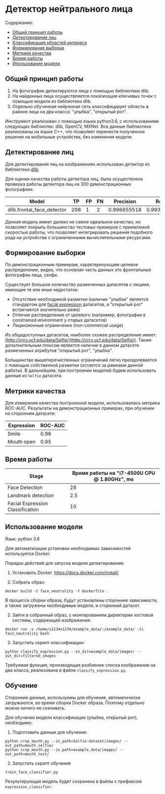 # Детектор нейтрального лица

Содержание:
* [Общий принцип работы](#общий-принцип-работы)
* [Детектирование лиц](#детектирование-лиц)
* [Классификация областей интереса](#классификация)
* [Формирование выборки](#формирование-выборки)
* [Метрики качества](#метрики-качества)
* [Время работы](#время-работы)
* [Ипользование модели](#использование-модели)

## Общий принцип работы

1. На фотографии детектируются лица с помощью библиотеки dlib.
2. На найденных лица осуществляется локализация ключевых точек с помощью модели из библиотеки dlib.
3. Отдельно обученная нейронная сеть классифицирует область в районе лица на два класса: "улыбка", "открытый рот".

Инструмент реализован с помощью языка python3.6, с использованием следующих библиотек: dlib, OpenCV, MXNet. Все данные библиотеки реализованы на языке C++, что позволяет перенести полученное решение на мобильные устройства, без изменения модели.

## Детектирование лиц

Для детектирования лиц на изображениях использован детектор из библиотеки [dlib](https://github.com/davisking/dlib).

Для оценки качества работы детектора лиц, была осуществлена проверка работы детектора лиц на 300 демонстрационных фотографиях:

| Model | TP | FP | FN | Precision | Recall |
| --- | --- | --- | --- | --- | --- |
| dlib.frontal_face_detector | 298 | 1 | 2 | 0.996655518 | 0.993333333 |

Данная модель имеет далеко не самое идеальное качество, но позволяет покрыть большинство тестовых примеров с приемлемой скоростью работы, что позволяет интегрировать решения подобного рода на устройства с ограниченными вычислительными ресурсами.

## Формирование выборки

По демонстрационным примерам, характеризующим целевое распределение, видно, что основная часть данных это фронтальные фотографии лица, селфи.

Существует большое количество размеченных датасетов с лицами, имеющие те или иные недостатки:
* Отсутствие необходимой разметки (наличие "улыбки" является стандартом для [facial expression](https://www.behance.net/gallery/10675283/Facial-Expression-Public-Databases) датасетов, а "открытый рот" встречается значительно реже)
* Отличие распределения от целевого (например, фотографии в constrained environment у старых датасетов)
* Лицензионные ограничение (non-commercial usage)

Из общедоступных датасетов, наиболее схожее распределение имеет:  
[http://crcv.ucf.edu/data/Selfie/](http://crcv.ucf.edu/data/Selfie/). Также дополнительным плюсом является наличие в данном датасете размеченных атрибутов "открытый рот", "улыбка".

Большинство вышеперечисленных ограничений легко преодолевается с помощью собственной разметки (остается за рамками данной работы).  В дальнейшем, при построении моделей будем использовать данные из `Selfie` датасета.

## Метрики качества

Для измерения качества построенной модели, использовалась метрика ROC-AUC.
Результаты на демонстрационных примерах, при обучении на стороннем датасете:

| Expression | ROC-AUC
| --- | --- |
| Smile | 0.96
| Mouth open | 0.95 

## Время работы

| Stage | Время работы на "i7-4500U CPU @ 1.80GHz", ms |
| --- | --- |
| Face Detection | 28 |
| Landmark detection | 2.5 |
| Facial Expression Classification | 10 |

## Использование модели

Язык: python 3.6

Для автоматизации установки необходимых зависимостей используется Docker.

Порядок действий для запуска модели детектирования:

1. Установить Docker. https://docs.docker.com/install/

1. Собрать образ:

```
docker build -t face_neutrality -f Dockerfile .
```

В процессе сборки образа, будут установлены сторонние зависимости, а также загружены необходимые модели, и сторонний датасет.

2. Зайти в собранный образ, с монтированием директории хостовой системы, содержащей изображения:

```
docker run -v /home/u1234x1234/example_data/:/example_data/ -ti face_neutrality bash
```

3. Запустить скрипт классификации:

```
python classify_expression.py --in_dir=example_data/images/ --out_dir=filtered_images
```

Требуемая функция, производящая разбиение списка изображения на два класса, реализована в файле `classify_expression.py`.

## Обучение

Сторонние данные, используемы для обучения, автоматически загружаются, во время сборки Docker образа. Поэтому отдельно можно ничего не скачивать.

Для обучения модели классификации (улыбка, открытый рот), необходимо:

1. Подготовить данные для обучения:
```
python crop_mouth.py --in_path=Selfie-dataset/images/ --out_path=mouth_selfie/
python crop_mouth.py --in_path=example_data/images/ --out_path=mouth_test/
```

2. Запустить скрипт обучения

```
train_face_classifier.py
```

Результирующая модель будет сохранена в файлы с префиксом `expression_classifier`.
